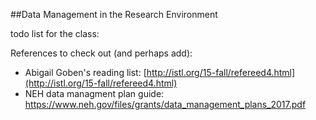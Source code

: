 ##Data Management in the Research Environment

todo list for the class:

References to check out (and perhaps add):

- Abigail Goben's reading list: [http://istl.org/15-fall/refereed4.html](http://istl.org/15-fall/refereed4.html)
- NEH data managment plan guide: https://www.neh.gov/files/grants/data_management_plans_2017.pdf